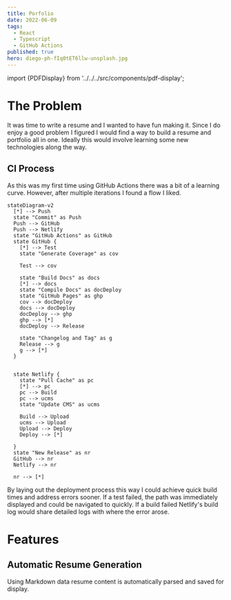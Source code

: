 ```yaml
---
title: Porfolio
date: 2022-06-09
tags:
  - React
  - Typescript
  - GitHub Actions
published: true
hero: diego-ph-fIq0tET6llw-unsplash.jpg
---
```


import {PDFDisplay} from '../../../src/components/pdf-display';

# The Problem

It was time to write a resume and I wanted to have fun making it. Since I do enjoy a good problem I figured I would find a way to build a resume and portfolio all in one. Ideally this would involve learning some new technologies along the way.



## CI Process

As this was my first time using GitHub Actions there was a bit of a learning curve. However, after multiple iterations I found a flow I liked.

```mermaid
stateDiagram-v2
  [*] --> Push
  state "Commit" as Push
  Push --> GitHub
  Push --> Netlify
  state "GitHub Actions" as GitHub
  state GitHub {
    [*] --> Test
    state "Generate Coverage" as cov

    Test --> cov
    
    state "Build Docs" as docs
    [*] --> docs
    state "Compile Docs" as docDeploy
    state "GitHub Pages" as ghp
    cov --> docDeploy
    docs --> docDeploy
    docDeploy --> ghp
    ghp --> [*]
    docDeploy --> Release
    
    state "Changelog and Tag" as g
    Release --> g
    g --> [*]
  }

  
  state Netlify {
    state "Pull Cache" as pc
    [*] --> pc
    pc --> Build
    pc --> ucms
    state "Update CMS" as ucms
    
    Build --> Upload
    ucms --> Upload
    Upload --> Deploy 
    Deploy --> [*]

  }
  state "New Release" as nr
  GitHub --> nr
  Netlify --> nr

  nr --> [*]

```

By laying out the deployment process this way I could achieve quick build times and address errors sooner. If a test failed, the path was immediately displayed and could be navigated to quickly. If a build failed Netlify's build log would share detailed logs with where the error arose. 


# Features

## Automatic Resume Generation

Using Markdown data resume content is automatically parsed and saved for display.

<PDFDisplay />
